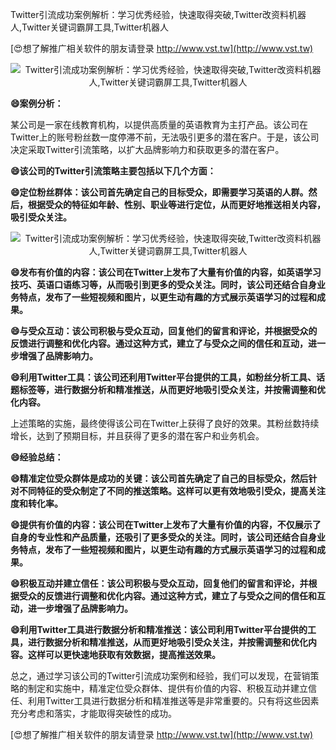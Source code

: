 Twitter引流成功案例解析：学习优秀经验，快速取得突破,Twitter改资料机器人,Twitter关键词霸屏工具,Twitter机器人

[😍想了解推广相关软件的朋友请登录 http://www.vst.tw](http://www.vst.tw)

 <center><img src="https://vst.tw/MP4/tuiguang/png/0.png" alt="Twitter引流成功案例解析：学习优秀经验，快速取得突破,Twitter改资料机器人,Twitter关键词霸屏工具,Twitter机器人"></center>

**😄案例分析：**

某公司是一家在线教育机构，以提供高质量的英语教育为主打产品。该公司在Twitter上的账号粉丝数一度停滞不前，无法吸引更多的潜在客户。于是，该公司决定采取Twitter引流策略，以扩大品牌影响力和获取更多的潜在客户。

**😄该公司的Twitter引流策略主要包括以下几个方面：**

**😄定位粉丝群体：该公司首先确定自己的目标受众，即需要学习英语的人群。然后，根据受众的特征如年龄、性别、职业等进行定位，从而更好地推送相关内容，吸引受众关注。**

 <center><img src="https://vst.tw/MP4/tuiguang/png/7.png" alt="Twitter引流成功案例解析：学习优秀经验，快速取得突破,Twitter改资料机器人,Twitter关键词霸屏工具,Twitter机器人"></center>

**😄发布有价值的内容：该公司在Twitter上发布了大量有价值的内容，如英语学习技巧、英语口语练习等，从而吸引到更多的受众关注。同时，该公司还结合自身业务特点，发布了一些短视频和图片，以更生动有趣的方式展示英语学习的过程和成果。**

**😄与受众互动：该公司积极与受众互动，回复他们的留言和评论，并根据受众的反馈进行调整和优化内容。通过这种方式，建立了与受众之间的信任和互动，进一步增强了品牌影响力。**

**😄利用Twitter工具：该公司还利用Twitter平台提供的工具，如粉丝分析工具、话题标签等，进行数据分析和精准推送，从而更好地吸引受众关注，并按需调整和优化内容。**

上述策略的实施，最终使得该公司在Twitter上获得了良好的效果。其粉丝数持续增长，达到了预期目标，并且获得了更多的潜在客户和业务机会。

**😄经验总结：**

**😄精准定位受众群体是成功的关键：该公司首先确定了自己的目标受众，然后针对不同特征的受众制定了不同的推送策略。这样可以更有效地吸引受众，提高关注度和转化率。**

**😄提供有价值的内容：该公司在Twitter上发布了大量有价值的内容，不仅展示了自身的专业性和产品质量，还吸引了更多受众的关注。同时，该公司还结合自身业务特点，发布了一些短视频和图片，以更生动有趣的方式展示英语学习的过程和成果。**

**😄积极互动并建立信任：该公司积极与受众互动，回复他们的留言和评论，并根据受众的反馈进行调整和优化内容。通过这种方式，建立了与受众之间的信任和互动，进一步增强了品牌影响力。**

**😄利用Twitter工具进行数据分析和精准推送：该公司利用Twitter平台提供的工具，进行数据分析和精准推送，从而更好地吸引受众关注，并按需调整和优化内容。这样可以更快速地获取有效数据，提高推送效果。**

总之，通过学习该公司的Twitter引流成功案例和经验，我们可以发现，在营销策略的制定和实施中，精准定位受众群体、提供有价值的内容、积极互动并建立信任、利用Twitter工具进行数据分析和精准推送等是非常重要的。只有将这些因素充分考虑和落实，才能取得突破性的成功。

[😍想了解推广相关软件的朋友请登录 http://www.vst.tw](http://www.vst.tw)



